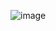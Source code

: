 ![image](https://github.com/thaispisani/java-trilha-basico/assets/69405944/8ddd50cb-45a4-4658-9b08-9be843358980)
